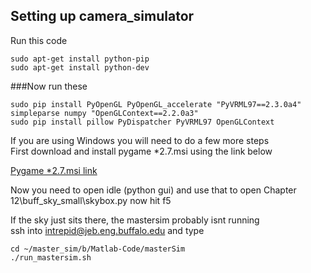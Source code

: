 Setting up camera_simulator
---------------------------
Run this code

`sudo apt-get install python-pip`  
`sudo apt-get install python-dev`

###Now run these 

`sudo pip install PyOpenGL PyOpenGL_accelerate "PyVRML97==2.3.0a4" simpleparse numpy "OpenGLContext==2.2.0a3"`  
`sudo pip install pillow PyDispatcher PyVRML97 OpenGLContext`

If you are using Windows you will need to do a few more steps  
First download and install pygame *2.7.msi using the link below

[Pygame *2.7.msi link](http://www.pygame.org/download.shtml)

Now you need to open idle (python gui) and use that to open Chapter 12\buff_sky_small\skybox.py
now hit f5

If the sky just sits there, the mastersim probably isnt running  
ssh into intrepid@jeb.eng.buffalo.edu and type

`cd ~/master_sim/b/Matlab-Code/masterSim`   
`./run_mastersim.sh`


